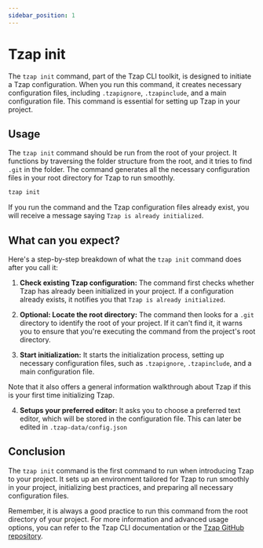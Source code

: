 ```yaml
---
sidebar_position: 1
---
```


# Tzap init

The `tzap init` command, part of the Tzap CLI toolkit, is designed to initiate a Tzap configuration. When you run this command, it creates necessary configuration files, including `.tzapignore`, `.tzapinclude`, and a main configuration file. This command is essential for setting up Tzap in your project.

## Usage

The `tzap init` command should be run from the root of your project. It functions by traversing the folder structure from the root, and it tries to find `.git` in the folder. The command generates all the necessary configuration files in your root directory for Tzap to run smoothly.

```bash
tzap init
```

If you run the command and the Tzap configuration files already exist, you will receive a message saying `Tzap is already initialized`. 

## What can you expect?

Here's a step-by-step breakdown of what the `tzap init` command does after you call it:

1. **Check existing Tzap configuration:**
The command first checks whether Tzap has already been initialized in your project. If a configuration already exists, it notifies you that `Tzap is already initialized`.

2. **Optional: Locate the root directory:**
The command then looks for a `.git` directory to identify the root of your project. If it can't find it, it warns you to ensure that you're executing the command from the project's root directory.

3. **Start initialization:**
It starts the initialization process, setting up necessary configuration files, such as `.tzapignore`, `.tzapinclude`, and a main configuration file.

Note that it also offers a general information walkthrough about Tzap if this is your first time initializing Tzap.

4. **Setups your preferred editor:**
It asks you to choose a preferred text editor, which will be stored in the configuration file. This can later be edited in `.tzap-data/config.json`

## Conclusion

The `tzap init` command is the first command to run when introducing Tzap to your project. It sets up an environment tailored for Tzap to run smoothly in your project, initializing best practices, and preparing all necessary configuration files. 

Remember, it is always a good practice to run this command from the root directory of your project. For more information and advanced usage options, you can refer to the Tzap CLI documentation or the [Tzap GitHub repository](https://github.com/tzapio/tzap).